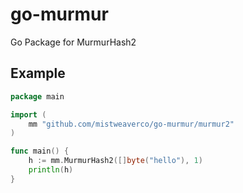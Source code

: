 # go-murmur
Go Package for MurmurHash2

## Example

```go
package main

import (
	mm "github.com/mistweaverco/go-murmur/murmur2"
)

func main() {
	h := mm.MurmurHash2([]byte("hello"), 1)
	println(h)
}
```
